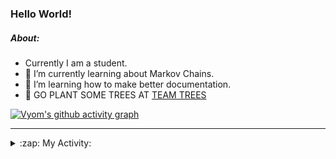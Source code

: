 ### Hello World!

##### About:
- Currently I am a student.
- 🌱 I’m currently learning about Markov Chains.
- 🌱 I’m learning how to make better documentation.
- 🌱 GO PLANT SOME TREES AT [TEAM TREES](https://teamtrees.org/)

[![Vyom's github activity graph](https://activity-graph.herokuapp.com/graph?username=Vyvy-vi)](https://github.com/ashutosh00710/github-readme-activity-graph)

---
<details>
  <summary>:zap: My Activity:</summary>
  
<!--START_SECTION:waka-->
![Code Time](http://img.shields.io/badge/Code%20Time-797%20hrs%2055%20mins-blue)

**I'm a Night 🦉** 

```text
🌞 Morning    71 commits     ██░░░░░░░░░░░░░░░░░░░░░░░   9.0% 
🌆 Daytime    186 commits    ██████░░░░░░░░░░░░░░░░░░░   23.57% 
🌃 Evening    269 commits    ████████░░░░░░░░░░░░░░░░░   34.09% 
🌙 Night      263 commits    ████████░░░░░░░░░░░░░░░░░   33.33%

```
📅 **I'm Most Productive on Sunday** 

```text
Monday       75 commits     ██░░░░░░░░░░░░░░░░░░░░░░░   9.51% 
Tuesday      130 commits    ████░░░░░░░░░░░░░░░░░░░░░   16.48% 
Wednesday    125 commits    ████░░░░░░░░░░░░░░░░░░░░░   15.84% 
Thursday     106 commits    ███░░░░░░░░░░░░░░░░░░░░░░   13.43% 
Friday       101 commits    ███░░░░░░░░░░░░░░░░░░░░░░   12.8% 
Saturday     88 commits     ██░░░░░░░░░░░░░░░░░░░░░░░   11.15% 
Sunday       164 commits    █████░░░░░░░░░░░░░░░░░░░░   20.79%

```


📊 **This Week I Spent My Time On** 

```text
🔥 Editors: 
VS Code                  2 hrs 16 mins       ████████████████████░░░░░   82.57% 
Vim                      28 mins             ████░░░░░░░░░░░░░░░░░░░░░   17.43%

🐱‍💻 Projects: 
Quiz-bot                 51 mins             ███████░░░░░░░░░░░░░░░░░░   31.33% 
blog                     43 mins             ██████░░░░░░░░░░░░░░░░░░░   26.08% 
62864373                 18 mins             ██░░░░░░░░░░░░░░░░░░░░░░░   11.45% 
Unknown Project          17 mins             ██░░░░░░░░░░░░░░░░░░░░░░░   10.7% 
praise_backend_js        13 mins             ██░░░░░░░░░░░░░░░░░░░░░░░   8.2%

```


 Last Updated on 24/05/2022 17:09:13 UTC
<!--END_SECTION:waka-->
</details>
